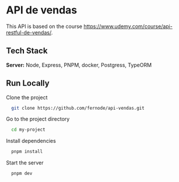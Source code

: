 # API de vendas

This API is based on the course https://www.udemy.com/course/api-restful-de-vendas/.

## Tech Stack

**Server:** Node, Express, PNPM, docker, Postgress, TypeORM

## Run Locally

Clone the project

```bash
  git clone https://github.com/fernode/api-vendas.git
```

Go to the project directory

```bash
  cd my-project
```

Install dependencies

```bash
  pnpm install
```

Start the server

```bash
  pnpm dev
```
